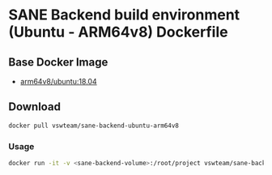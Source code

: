 # SANE Backend build environment (Ubuntu - ARM64v8) Dockerfile

## Base Docker Image

* [arm64v8/ubuntu:18.04](https://hub.docker.com/r/arm64v8/ubuntu/)

## Download

```bash
docker pull vswteam/sane-backend-ubuntu-arm64v8
```

### Usage

```bash
docker run -it -v <sane-backend-volume>:/root/project vswteam/sane-backend-ubuntu-arm64v8 /bin/bash
```
